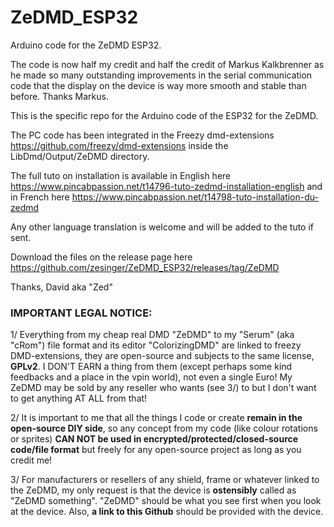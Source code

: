 # ZeDMD_ESP32
Arduino code for the ZeDMD ESP32.

The code is now half my credit and half the credit of Markus Kalkbrenner as he made so many outstanding improvements in the serial communication code that the display on the device is way more smooth and stable than before. Thanks Markus.

This is the specific repo for the Arduino code of the ESP32 for the ZeDMD.

The PC code has been integrated in the Freezy dmd-extensions https://github.com/freezy/dmd-extensions inside the LibDmd/Output/ZeDMD directory.

The full tuto on installation is available in English here https://www.pincabpassion.net/t14796-tuto-zedmd-installation-english and in French here https://www.pincabpassion.net/t14798-tuto-installation-du-zedmd

Any other language translation is welcome and will be added to the tuto if sent.

Download the files on the release page here https://github.com/zesinger/ZeDMD_ESP32/releases/tag/ZeDMD

Thanks, David aka "Zed"

### IMPORTANT LEGAL NOTICE:

1/ Everything from my cheap real DMD "ZeDMD" to my "Serum" (aka "cRom") file format and its editor "ColorizingDMD" are linked to freezy DMD-extensions, they are open-source and subjects to the same license, **GPLv2**.
I DON'T EARN a thing from them (except perhaps some kind feedbacks and a place in the vpin world), not even a single Euro!
My ZeDMD may be sold by any reseller who wants (see 3/) to but I don't want to get anything AT ALL from that!

2/ It is important to me that all the things I code or create **remain in the open-source DIY side**, so any concept from my code (like colour rotations or sprites) **CAN NOT be used in encrypted/protected/closed-source code/file format** but freely for any open-source project as long as you credit me!

3/ For manufacturers or resellers of any shield, frame or whatever linked to the ZeDMD, my only request is that the device is **ostensibly** called as "ZeDMD something". "ZeDMD" should be what you see first when you look at the device. Also, **a link to this Github** should be provided with the device.
